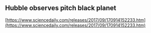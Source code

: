 ## Hubble observes pitch black planet
  
  [https://www.sciencedaily.com/releases/2017/09/170914152233.htm](https://www.sciencedaily.com/releases/2017/09/170914152233.htm)